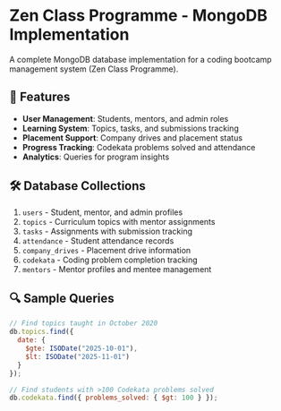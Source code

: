 # Zen Class Programme - MongoDB Implementation

A complete MongoDB database implementation for a coding bootcamp management system (Zen Class Programme).

## 📌 Features

- **User Management**: Students, mentors, and admin roles
- **Learning System**: Topics, tasks, and submissions tracking
- **Placement Support**: Company drives and placement status
- **Progress Tracking**: Codekata problems solved and attendance
- **Analytics**: Queries for program insights

## 🛠️ Database Collections

1. `users` - Student, mentor, and admin profiles
2. `topics` - Curriculum topics with mentor assignments
3. `tasks` - Assignments with submission tracking
4. `attendance` - Student attendance records
5. `company_drives` - Placement drive information
6. `codekata` - Coding problem completion tracking
7. `mentors` - Mentor profiles and mentee management

## 🔍 Sample Queries

```javascript
// Find topics taught in October 2020
db.topics.find({ 
  date: { 
    $gte: ISODate("2025-10-01"), 
    $lt: ISODate("2025-11-01") 
  } 
});

// Find students with >100 Codekata problems solved
db.codekata.find({ problems_solved: { $gt: 100 } });
